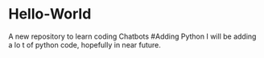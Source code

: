 # Hello-World
A new repository to learn coding Chatbots
#Adding Python
I will be adding a lo t of python code, hopefully in near future.
